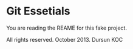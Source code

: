 # Git Essetials

You are reading the REAME for this fake project.


All rights reserved. October 2013. Dursun KOC
